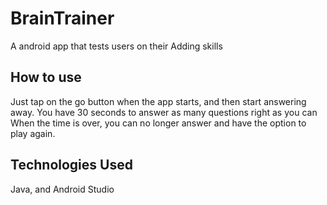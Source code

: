 # BrainTrainer
A android app that tests users on their Adding skills

<h2>How to use</h2>
Just tap on the go button when the app starts, and then start answering away. You have 30 seconds to answer as many questions right as you can
When the time is over, you can no longer answer and have the option to play again.

<h2>Technologies Used</h2>
Java, and Android Studio

